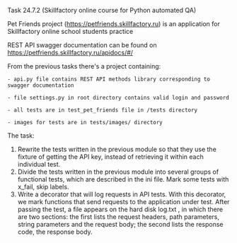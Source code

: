 Task 24.7.2 (Skillfactory online course for Python automated QA)

Pet Friends project (https://petfriends.skillfactory.ru) is an application for Skillfactory online school students practice

REST API swagger documentation can be found on https://petfriends.skillfactory.ru/apidocs/#/

From the previous tasks there's a project containing:

    - api.py file contains REST API methods library corresponding to swagger documentation 

    - file settings.py in root directory contains valid login and password

    - all tests are in test_pet_friends file in /tests directory

    - images for tests are in tests/images/ directory
    

The task:

1. Rewrite the tests written in the previous module so that they use the fixture of getting the API key, 
instead of retrieving it within each individual test.
2. Divide the tests written in the previous module into several groups of functional tests, which are described in 
the ini file. Mark some tests with x_fail, skip labels.
3. Write a decorator that will log requests in API tests. With this decorator, we mark functions that send requests 
to the application under test. After passing the test, a file appears on the hard disk log.txt , in which there are two 
sections: the first lists the request headers, path parameters, string parameters and the request body; the second lists
the response code, the response body.
